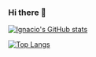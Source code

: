 ### Hi there 👋

<!--
**imontesino/imontesino** is a ✨ _special_ ✨ repository because its `README.md` (this file) appears on your GitHub profile.

Here are some ideas to get you started:

- 🔭 I’m currently working on ...
- 🌱 I’m currently learning ...
- 👯 I’m looking to collaborate on ...
- 🤔 I’m looking for help with ...
- 💬 Ask me about ...
- 📫 How to reach me: ...
- 😄 Pronouns: ...
- ⚡ Fun fact: ...
-->

<!--START_SECTION:waka-->
<!--END_SECTION:waka-->

[![Ignacio's GitHub stats](https://github-readme-stats-amber-sigma.vercel.app/api?username=imontesino&count_private=true&show_icons=true)](https://github.com/anuraghazra/github-readme-stats)

[![Top Langs](https://github-readme-stats-amber-sigma.vercel.app/api/top-langs/?username=imontesino&layout=compact&count_private=true&hide=javascript,html,Jupyter%20Notebook,CSS,c%23,Makefile,Tex,GLSL,qmake,M4,scilab&show_icons=true&include_all_commits=false&is_fork=false)](https://github.com/anuraghazra/github-readme-stats)

